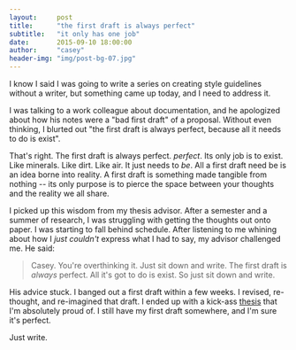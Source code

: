 ```yaml
---
layout:     post
title:      "the first draft is always perfect"
subtitle:   "it only has one job"
date:       2015-09-10 18:00:00
author:     "casey"
header-img: "img/post-bg-07.jpg"
---
```


I know I said I was going to write a series on creating style guidelines without a writer, but something came up today, and I need to address it.

I was talking to a work colleague about documentation, and he apologized about how his notes were a "bad first draft" of a proposal. Without even thinking, I blurted out "the first draft is always perfect, because all it needs to do is exist".

That's right. The first draft is always perfect. _perfect_. Its only job is to exist. Like minerals. Like dirt. Like air. It just needs to _be_. All a first draft need be is an idea borne into reality. A first draft is something made tangible from nothing -- its only purpose is to pierce the space between your thoughts and the reality we all share.


I picked up this wisdom from my thesis advisor. After a semester and a summer of research, I was struggling with getting the thoughts out onto paper. I was starting to fall behind schedule. After listening to me whining about how I _just couldn't_ express what I had to say, my advisor challenged me. He said:

<blockquote>Casey. You're overthinking it. Just sit down and write. The first draft is <em>always</em> perfect. All it's got to do is exist. So just sit down and write.</blockquote>

His advice stuck. I banged out a first draft within a few weeks. I revised, re-thought, and re-imagined that draft. I ended up with a kick-ass <a href="https://app.box.com/s/97wqhr72bwcjztfx7p2rfgfgoi02wdf8">thesis</a> that I'm absolutely proud of. I still have my first draft somewhere, and I'm sure it's perfect.

Just write. 
